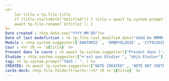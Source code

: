 ```yaml
---
<%* 
	let title = tp.file.title 
	if (title.startsWith("Untitled")) { title = await tp.system.prompt("Title"); 
	await tp.file.rename(`${title}`); }
%>
Date created : <%tp.date.now("YYYY-MM-DD")%>
Date of last modefiction : <% tp.file.last_modified_date("dddd Do MMMM YYYY HH:mm") %>
Module : <%tp.system.suggester(['ANATOMIE' , 'EMBRYOLOGIE' , 'CYTOLOGIE' , 'BIOCHIMIE','BIOPHYSIQUE','CHIMIE'],['ANATOMIE' , 'EMBRYOLOGIE' , 'CYTOLOGIE' , 'BIOCHIMIE','BIOPHYSIQUE','CHIMIE'])%>
Cour : <%* tR += `${title}` %>
Present dans le coure : <% await tp.system.suggester(["Present dans l'amphi" , 'NO pas present'],['YES' , 'NO'])%>
Étudiée : <%tp.system.suggester(["n'est pas Etudier ", "déjà Etudier"],['NO' ,"YES"])%>
tag: <% tp.system.prompt("TAGS : ", ) %>
CREATED: <% await tp.system.suggester(["NOTE CREATED" , 'NOTE NOT CRETED'],['YES' , 'NO'])%>
cards-deck: <%tp.file.folder(true)%>::<%* tR +=`${title}` %>
---
```

```toc
```

